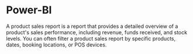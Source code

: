 # Power-BI
A product sales report is a report that provides a detailed overview of a product's sales performance, including revenue, funds received, and stock levels. You can often filter a product sales report by specific products, dates, booking locations, or POS devices. 
